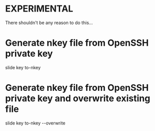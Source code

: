 
# EXPERIMENTAL

There shouldn't be any reason to do this...

# Generate nkey file from OpenSSH private key

slide key to-nkey

# Generate nkey file from OpenSSH private key and overwrite existing file

slide key to-nkey --overwrite
